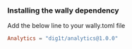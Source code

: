 ### Installing the wally dependency
Add the below line to your wally.toml file
```toml
Analytics = "dig1t/analytics@1.0.0"
```